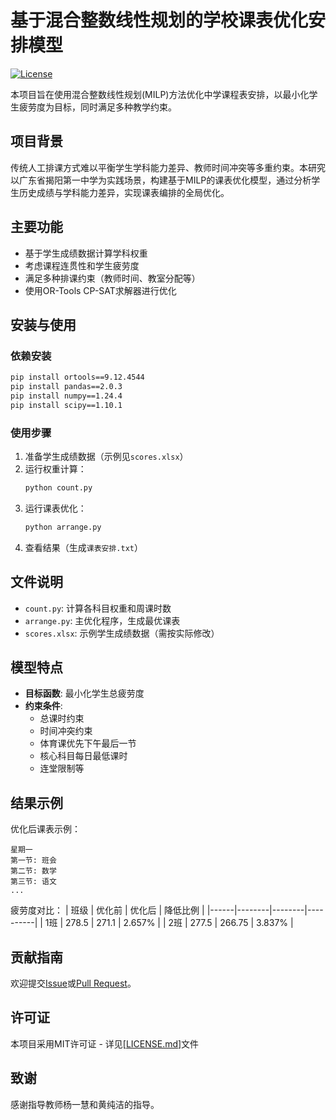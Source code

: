 # 基于混合整数线性规划的学校课表优化安排模型

[![License](https://img.shields.io/badge/license-MIT-blue.svg)](LICENSE.md)

本项目旨在使用混合整数线性规划(MILP)方法优化中学课程表安排，以最小化学生疲劳度为目标，同时满足多种教学约束。

## 项目背景

传统人工排课方式难以平衡学生学科能力差异、教师时间冲突等多重约束。本研究以广东省揭阳第一中学为实践场景，构建基于MILP的课表优化模型，通过分析学生历史成绩与学科能力差异，实现课表编排的全局优化。

## 主要功能

- 基于学生成绩数据计算学科权重
- 考虑课程连贯性和学生疲劳度
- 满足多种排课约束（教师时间、教室分配等）
- 使用OR-Tools CP-SAT求解器进行优化

## 安装与使用

### 依赖安装

```bash
pip install ortools==9.12.4544
pip install pandas==2.0.3
pip install numpy==1.24.4
pip install scipy==1.10.1
```

### 使用步骤

1. 准备学生成绩数据（示例见`scores.xlsx`）
2. 运行权重计算：
   ```bash
   python count.py
   ```
3. 运行课表优化：
   ```bash
   python arrange.py
   ```
4. 查看结果（生成`课表安排.txt`）

## 文件说明

- `count.py`: 计算各科目权重和周课时数
- `arrange.py`: 主优化程序，生成最优课表
- `scores.xlsx`: 示例学生成绩数据（需按实际修改）

## 模型特点

- **目标函数**: 最小化学生总疲劳度
- **约束条件**:
  - 总课时约束
  - 时间冲突约束
  - 体育课优先下午最后一节
  - 核心科目每日最低课时
  - 连堂限制等

## 结果示例

优化后课表示例：
```
星期一
第一节: 班会
第二节: 数学
第三节: 语文
...
```

疲劳度对比：
| 班级 | 优化前 | 优化后 | 降低比例 |
|------|--------|--------|----------|
| 1班  | 278.5  | 271.1  | 2.657%   |
| 2班  | 277.5  | 266.75 | 3.837%   |

## 贡献指南

欢迎提交[Issue](https://github.com/Jessssssseea/Optimization-Model-of-School-Schedule-Arrangement-Based-on-Mixed-Integer-Linear-Programming/issues)或[Pull Request](https://github.com/Jessssssseea/Optimization-Model-of-School-Schedule-Arrangement-Based-on-Mixed-Integer-Linear-Programming/pulls)。

## 许可证

本项目采用MIT许可证 - 详见[[LICENSE.md](https://github.com/Jessssssseea/Optimization-Model-of-School-Schedule-Arrangement-Based-on-Mixed-Integer-Linear-Programming/blob/main/LICENSE.md)]文件

## 致谢

感谢指导教师杨一慧和黄纯洁的指导。
